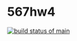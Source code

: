# 567hw4
[![build status of main](https://travis-ci.com/leopapadopoulos6/567hw4.svg?branch=main)](https://travis-ci.com/leopapadopoulos6/567hw4)
